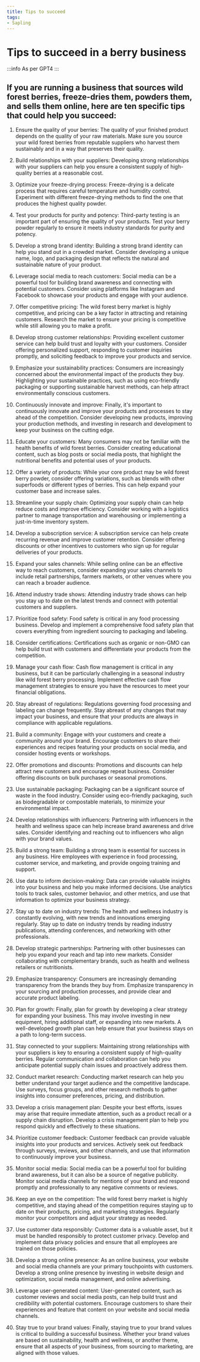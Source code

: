 ```yaml
---
title: Tips to succeed
tags:
- Sapling
---
```


# Tips to succeed in a berry business

:::info
As per GPT4
:::

## If you are running a business that sources wild forest berries, freeze-dries them, powders them, and sells them online, here are ten specific tips that could help you succeed:

1. Ensure the quality of your berries: The quality of your finished product depends on the quality of your raw materials. Make sure you source your wild forest berries from reputable suppliers who harvest them sustainably and in a way that preserves their quality.
2. Build relationships with your suppliers: Developing strong relationships with your suppliers can help you ensure a consistent supply of high-quality berries at a reasonable cost.
3. Optimize your freeze-drying process: Freeze-drying is a delicate process that requires careful temperature and humidity control. Experiment with different freeze-drying methods to find the one that produces the highest quality powder.
4. Test your products for purity and potency: Third-party testing is an important part of ensuring the quality of your products. Test your berry powder regularly to ensure it meets industry standards for purity and potency.
5. Develop a strong brand identity: Building a strong brand identity can help you stand out in a crowded market. Consider developing a unique name, logo, and packaging design that reflects the natural and sustainable nature of your product.
6. Leverage social media to reach customers: Social media can be a powerful tool for building brand awareness and connecting with potential customers. Consider using platforms like Instagram and Facebook to showcase your products and engage with your audience.
7. Offer competitive pricing: The wild forest berry market is highly competitive, and pricing can be a key factor in attracting and retaining customers. Research the market to ensure your pricing is competitive while still allowing you to make a profit.
8. Develop strong customer relationships: Providing excellent customer service can help build trust and loyalty with your customers. Consider offering personalized support, responding to customer inquiries promptly, and soliciting feedback to improve your products and service.
9. Emphasize your sustainability practices: Consumers are increasingly concerned about the environmental impact of the products they buy. Highlighting your sustainable practices, such as using eco-friendly packaging or supporting sustainable harvest methods, can help attract environmentally conscious customers.
10. Continuously innovate and improve: Finally, it's important to continuously innovate and improve your products and processes to stay ahead of the competition. Consider developing new products, improving your production methods, and investing in research and development to keep your business on the cutting edge.

11. Educate your customers: Many consumers may not be familiar with the health benefits of wild forest berries. Consider creating educational content, such as blog posts or social media posts, that highlight the nutritional benefits and potential uses of your products.
12. Offer a variety of products: While your core product may be wild forest berry powder, consider offering variations, such as blends with other superfoods or different types of berries. This can help expand your customer base and increase sales.
13. Streamline your supply chain: Optimizing your supply chain can help reduce costs and improve efficiency. Consider working with a logistics partner to manage transportation and warehousing or implementing a just-in-time inventory system.
14. Develop a subscription service: A subscription service can help create recurring revenue and improve customer retention. Consider offering discounts or other incentives to customers who sign up for regular deliveries of your products.
15. Expand your sales channels: While selling online can be an effective way to reach customers, consider expanding your sales channels to include retail partnerships, farmers markets, or other venues where you can reach a broader audience.
16. Attend industry trade shows: Attending industry trade shows can help you stay up to date on the latest trends and connect with potential customers and suppliers.
17. Prioritize food safety: Food safety is critical in any food processing business. Develop and implement a comprehensive food safety plan that covers everything from ingredient sourcing to packaging and labeling.
18. Consider certifications: Certifications such as organic or non-GMO can help build trust with customers and differentiate your products from the competition.
19. Manage your cash flow: Cash flow management is critical in any business, but it can be particularly challenging in a seasonal industry like wild forest berry processing. Implement effective cash flow management strategies to ensure you have the resources to meet your financial obligations.
20. Stay abreast of regulations: Regulations governing food processing and labeling can change frequently. Stay abreast of any changes that may impact your business, and ensure that your products are always in compliance with applicable regulations.

21. Build a community: Engage with your customers and create a community around your brand. Encourage customers to share their experiences and recipes featuring your products on social media, and consider hosting events or workshops.
22. Offer promotions and discounts: Promotions and discounts can help attract new customers and encourage repeat business. Consider offering discounts on bulk purchases or seasonal promotions.
23. Use sustainable packaging: Packaging can be a significant source of waste in the food industry. Consider using eco-friendly packaging, such as biodegradable or compostable materials, to minimize your environmental impact.
24. Develop relationships with influencers: Partnering with influencers in the health and wellness space can help increase brand awareness and drive sales. Consider identifying and reaching out to influencers who align with your brand values.
25. Build a strong team: Building a strong team is essential for success in any business. Hire employees with experience in food processing, customer service, and marketing, and provide ongoing training and support.
26. Use data to inform decision-making: Data can provide valuable insights into your business and help you make informed decisions. Use analytics tools to track sales, customer behavior, and other metrics, and use that information to optimize your business strategy.
27. Stay up to date on industry trends: The health and wellness industry is constantly evolving, with new trends and innovations emerging regularly. Stay up to date on industry trends by reading industry publications, attending conferences, and networking with other professionals.
28. Develop strategic partnerships: Partnering with other businesses can help you expand your reach and tap into new markets. Consider collaborating with complementary brands, such as health and wellness retailers or nutritionists.
29. Emphasize transparency: Consumers are increasingly demanding transparency from the brands they buy from. Emphasize transparency in your sourcing and production processes, and provide clear and accurate product labeling.
30. Plan for growth: Finally, plan for growth by developing a clear strategy for expanding your business. This may involve investing in new equipment, hiring additional staff, or expanding into new markets. A well-developed growth plan can help ensure that your business stays on a path to long-term success.

31. Stay connected to your suppliers: Maintaining strong relationships with your suppliers is key to ensuring a consistent supply of high-quality berries. Regular communication and collaboration can help you anticipate potential supply chain issues and proactively address them.
32. Conduct market research: Conducting market research can help you better understand your target audience and the competitive landscape. Use surveys, focus groups, and other research methods to gather insights into consumer preferences, pricing, and distribution.
33. Develop a crisis management plan: Despite your best efforts, issues may arise that require immediate attention, such as a product recall or a supply chain disruption. Develop a crisis management plan to help you respond quickly and effectively to these situations.
34. Prioritize customer feedback: Customer feedback can provide valuable insights into your products and services. Actively seek out feedback through surveys, reviews, and other channels, and use that information to continuously improve your business.
35. Monitor social media: Social media can be a powerful tool for building brand awareness, but it can also be a source of negative publicity. Monitor social media channels for mentions of your brand and respond promptly and professionally to any negative comments or reviews.
36. Keep an eye on the competition: The wild forest berry market is highly competitive, and staying ahead of the competition requires staying up to date on their products, pricing, and marketing strategies. Regularly monitor your competitors and adjust your strategy as needed.
37. Use customer data responsibly: Customer data is a valuable asset, but it must be handled responsibly to protect customer privacy. Develop and implement data privacy policies and ensure that all employees are trained on those policies.
38. Develop a strong online presence: As an online business, your website and social media channels are your primary touchpoints with customers. Develop a strong online presence by investing in website design and optimization, social media management, and online advertising.
39. Leverage user-generated content: User-generated content, such as customer reviews and social media posts, can help build trust and credibility with potential customers. Encourage customers to share their experiences and feature that content on your website and social media channels.
40. Stay true to your brand values: Finally, staying true to your brand values is critical to building a successful business. Whether your brand values are based on sustainability, health and wellness, or another theme, ensure that all aspects of your business, from sourcing to marketing, are aligned with those values.
